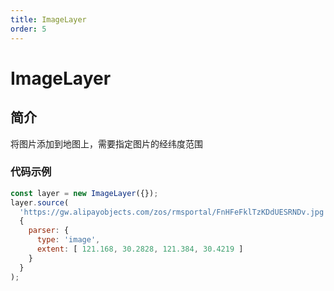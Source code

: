 ```yaml
---
title: ImageLayer
order: 5
---
```

# ImageLayer

## 简介
将图片添加到地图上，需要指定图片的经纬度范围

### 代码示例

```javascript
const layer = new ImageLayer({});
layer.source(
  'https://gw.alipayobjects.com/zos/rmsportal/FnHFeFklTzKDdUESRNDv.jpg',
  {
    parser: {
      type: 'image',
      extent: [ 121.168, 30.2828, 121.384, 30.4219 ]
    }
  }
);
```

